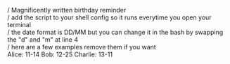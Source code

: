 / Magnificently written birthday reminder \
/ add the script to your shell config so it runs everytime you open your terminal \
/ the date format is DD/MM but you can change it in the bash by swapping the "d" and "m" at line 4 \
/ here are a few examples remove them if you want \
Alice: 11-14
Bob: 12-25
Charlie: 13-11
